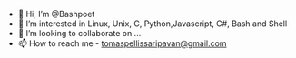 - 👋 Hi, I’m @Bashpoet
- 👀 I’m interested in Linux, Unix, C, Python,Javascript, C#, Bash and Shell
- 💞️ I’m looking to collaborate on ...
- 📫 How to reach me - tomaspellissaripavan@gmail.com
